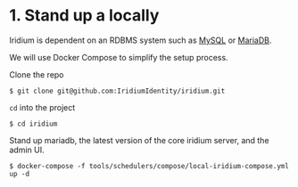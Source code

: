 # 1. Stand up a locally

Iridium is dependent on an RDBMS system such as [MySQL](https://www.mysql.com/) or [MariaDB](https://mariadb.org/).

We will use Docker Compose to simplify the setup process.

Clone the repo
```shell
$ git clone git@github.com:IridiumIdentity/iridium.git
```
`cd` into the project
```shell
$ cd iridium
```
Stand up mariadb, the latest version of the core iridium server, and the admin UI.
```shell
$ docker-compose -f tools/schedulers/compose/local-iridium-compose.yml up -d
```





 


